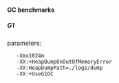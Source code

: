 #### GC benchmarks  
  
##### G1  
parameters:  
```-Xms512m
   -Xmx1024m
   -XX:+HeapDumpOnOutOfMemoryError
   -XX:HeapDumpPath=./logs/dump
   -XX:+UseG1GC
```  

[g1_graph]: G1.png "G1 VisualVM"
 
